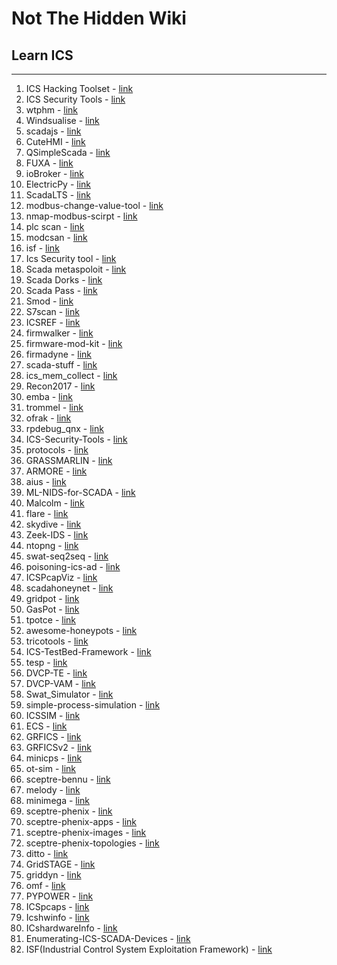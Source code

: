 # Not The Hidden Wiki

## Learn ICS
-----

1. ICS Hacking Toolset - [link](https://github.com/miguelob/ICS-Hacking)
2. ICS Security Tools - [link](https://github.com/ITI/ICS-Security-Tools)
3. wtphm - [link](https://github.com/lkev/wtphm)
4. Windsualise - [link](https://github.com/kim-ja/Windsualise)
5. scadajs - [link](https://github.com/aktos-io/scada.js)
6. CuteHMI - [link](https://github.com/michpolicht/CuteHMI)
7. QSimpleScada - [link](https://github.com/IndeemaSoftware/QSimpleScada)
8. FUXA - [link](https://github.com/frangoteam/FUXA)
9. ioBroker - [link](https://github.com/ioBroker/ioBroker)
10. ElectricPy - [link](https://github.com/engineerjoe440/ElectricPy)
11. ScadaLTS - [link](https://github.com/SCADA-LTS/Scada-LTS)
12. modbus-change-value-tool - [link](https://github.com/NEONITO/modbus-multitool)
13. nmap-modbus-scirpt - [link](https://github.com/NEONITO/nmap-for-scan-modbus)
14. plc scan - [link](https://github.com/yanlinlin82/plcscn)
15. modcsan - [link](https://github.com/moki-ics/modscan)
16. isf - [link](https://github.com/dark-lbp/isf)
17. Ics Security tool -  [link](https://github.com/ITI/ICS-Security-Tools/tree/master/tools/mirrored)
18. Scada metaspoloit - [link](https://github.com/w3h/icsmaster/blob/master/SCADA_Metasploit_Modules.csv)
19. Scada Dorks -  [link](https://github.com/w3h/icsmaster/blob/master/Scada_Dorks.csv)
20. Scada Pass - [link](https://github.com/w3h/icsmaster/blob/master/Scada_Password.csv)
21. Smod - [link](https://github.com/0x0mar/smod)
22. S7scan - [link](https://github.com/klsecservices/s7scan)
23. ICSREF - [link](https://github.com/momalab/ICSREF)
24. firmwalker - [link](https://github.com/craigz28/firmwalker)
25. firmware-mod-kit - [link](https://github.com/mirror/firmware-mod-kit)
26. firmadyne - [link](https://github.com/firmadyne/firmadyne)
27. scada-stuff - [link](https://github.com/nezza/scada-stuff)
28. ics_mem_collect - [link](https://github.com/mandiant/ics_mem_collect)
29. Recon2017 - [link](https://github.com/rigmar/Recon2017)
30. emba - [link](https://github.com/e-m-b-a/emba)
31. trommel - [link](https://github.com/CERTCC/trommel)
32. ofrak - [link](https://github.com/redballoonsecurity/ofrak)
33. rpdebug_qnx - [link](https://github.com/mandiant/rpdebug_qnx)
34. ICS-Security-Tools - [link](https://github.com/ITI/ICS-Security-Tools/tree/master/tools)
35. protocols - [link](https://github.com/ITI/ICS-Security-Tools/tree/master/protocols)
36. GRASSMARLIN - [link](https://github.com/nsacyber/GRASSMARLIN)
37. ARMORE - [link](https://github.com/ITI/ARMORE)
38. aius - [link](https://github.com/ITI/aius)
39. ML-NIDS-for-SCADA - [link](https://github.com/Rocionightwater/ML-NIDS-for-SCADA)
40. Malcolm - [link](https://github.com/cisagov/Malcolm)
41. flare - [link](https://github.com/austin-taylor/flare)
42. skydive - [link](https://github.com/skydive-project/skydive)
43. Zeek-IDS - [link](https://github.com/smartgridadsc/Goose-protocol-parser-for-Zeek-IDS)
44. ntopng - [link](https://github.com/ntop/ntopng)
45. swat-seq2seq - [link](https://github.com/jukworks/swat-seq2seq)
46. poisoning-ics-ad - [link](https://github.com/mkravchik/poisoning-ics-ad)
47. ICSPcapViz - [link](https://github.com/cutaway-security/ICSPcapViz)
48. scadahoneynet - [link](https://scadahoneynet.sourceforge.net/)
49. gridpot - [link](https://github.com/sk4ld/gridpot)
50. GasPot - [link](https://github.com/sjhilt/GasPot)
51. tpotce - [link](https://github.com/telekom-security/tpotce)
52. awesome-honeypots - [link](https://github.com/paralax/awesome-honeypots)
53. tricotools - [link](https://github.com/NozomiNetworks/tricotools)
54. ICS-TestBed-Framework - [link](https://github.com/PMaynard/ICS-TestBed-Framework)
55. tesp - [link](https://github.com/pnnl/tesp/)
56. DVCP-TE - [link](https://github.com/satejnik/DVCP-TE)
57. DVCP-VAM - [link](https://github.com/satejnik/DVCP-VAM)
58. Swat_Simulator - [link](https://github.com/yuqiChen94/Swat_Simulator)
59. simple-process-simulation - [link](https://github.com/arnaudsoullie/simple-process-simulation)
60. ICSSIM - [link](https://github.com/AlirezaDehlaghi/ICSSIM)
61. ECS - [link](https://github.com/sandialabs/ECS)
62. GRFICS - [link](https://github.com/djformby/GRFICS)
63. GRFICSv2 - [link](https://github.com/Fortiphyd/GRFICSv2)
64. minicps - [link](https://github.com/scy-phy/minicps)
65. ot-sim - [link](https://github.com/patsec/ot-sim)
66. sceptre-bennu - [link](https://github.com/sandialabs/sceptre-bennu)
67. melody - [link](https://github.com/iti/melody)
68. minimega - [link](https://github.com/sandia-minimega/minimega)
69. sceptre-phenix - [link](https://github.com/sandialabs/sceptre-phenix)
70. sceptre-phenix-apps - [link](https://github.com/sandialabs/sceptre-phenix-apps)
71. sceptre-phenix-images - [link](https://github.com/sandialabs/sceptre-phenix-images)
72. sceptre-phenix-topologies - [link](https://github.com/sandialabs/sceptre-phenix-topologies)
73. ditto - [link](https://github.com/NREL/ditto)
74. GridSTAGE - [link](https://github.com/pnnl/GridSTAGE)
75. griddyn - [link](https://github.com/llnl/griddyn)
76. omf - [link](https://github.com/dpinney/omf)
77. PYPOWER - [link](https://github.com/rwl/PYPOWER)
78. ICSpcaps - [link](https://github.com/ITI/ICS-Security-Tools/tree/master/pcaps)
79. Icshwinfo - [link](https://github.com/ITI/ICS-Security-Tools/tree/master/hwinfo)
80. ICshardwareInfo - [link](https://github.com/ITI/ICS-Security-Tools/tree/master/hardware)
81. Enumerating-ICS-SCADA-Devices - [link](https://github.com/RoseSecurity/Enumerating-ICS-SCADA-Devices)
82. ISF(Industrial Control System Exploitation Framework) - [link](https://github.com/dark-lbp/isf)